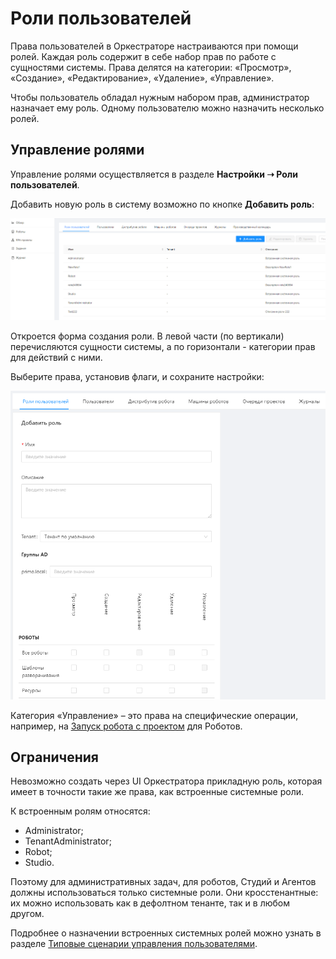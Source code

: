 # Роли пользователей

Права пользователей в Оркестраторе настраиваются при помощи ролей. Каждая роль содержит в себе набор прав по работе с сущностями системы. Права делятся на категории: «Просмотр», «Создание», «Редактирование», «Удаление», «Управление».

Чтобы пользователь обладал нужным набором прав, администратор назначает ему роль. Одному пользователю можно назначить несколько ролей.

## Управление ролями

Управление ролями осуществляется в разделе **Настройки ➝ Роли пользователей**. 

Добавить новую роль в систему возможно по кнопке **Добавить роль**:

![](../../resources/settings/users/0-17)

Откроется форма создания роли. В левой части (по вертикали) перечисляются сущности системы, а по горизонтали - категории прав для действий с ними.

Выберите права, установив флаги, и сохраните настройки:

![](../../resources/settings/users/1-3)

Категория «Управление» – это права на специфические операции, например, на [Запуск робота с проектом](https://docs.primo-rpa.ru/primo-rpa/orchestrator/basics/robot-manual-start) для Роботов.  

## Ограничения

Невозможно создать через UI Оркестратора прикладную роль, которая имеет в точности такие же права, как встроенные системные роли. 

К встроенным ролям относятся:
* Administrator;
* TenantAdministrator;
* Robot;
* Studio.

Поэтому для административных задач, для роботов, Студий и Агентов должны использоваться только системные роли. Они кросстенантные: их можно использовать как в дефолтном тенанте, так и в любом другом. 

Подробнее о назначении встроенных системных ролей можно узнать в разделе [Типовые сценарии управления пользователями](https://docs.primo-rpa.ru/primo-rpa/orchestrator/settings/users/common-scenarios).

